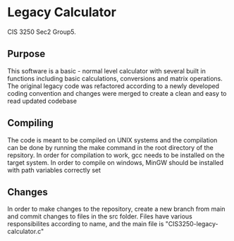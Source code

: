 # Legacy Calculator
CIS 3250 Sec2 Group5.

## Purpose
This software is a basic - normal level calculator with several built in functions including basic calculations, conversions and matrix operations. The original legacy code was refactored according to a newly developed coding convention and changes were merged to create a clean and easy to read updated codebase

## Compiling
The code is meant to be compiled on UNIX systems and the compilation can be done by running the make command in the root directory of the repsitory. In order for compilation to work, gcc needs to be installed on the target system. In order to compile on windows, MinGW should be installed with path variables correctly set

## Changes
In order to make changes to the repository, create a new branch from main and commit changes to files in the src folder. Files have various responsibilites according to name, and the main file is "CIS3250-legacy-calculator.c"
